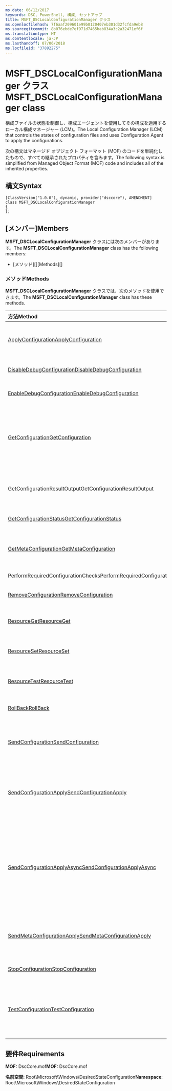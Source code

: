 ```yaml
---
ms.date: 06/12/2017
keywords: DSC, PowerShell, 構成, セットアップ
title: MSFT_DSCLocalConfigurationManager クラス
ms.openlocfilehash: 7f6aaf209601e99b0120407eb301d32fcfda9eb8
ms.sourcegitcommit: 8b076ebde7ef971d7465bab834a3c2a32471ef6f
ms.translationtype: HT
ms.contentlocale: ja-JP
ms.lasthandoff: 07/06/2018
ms.locfileid: "37892275"
---
```

# <a name="msftdsclocalconfigurationmanager-class"></a><span data-ttu-id="15233-103">MSFT_DSCLocalConfigurationManager クラス</span><span class="sxs-lookup"><span data-stu-id="15233-103">MSFT_DSCLocalConfigurationManager class</span></span>

<span data-ttu-id="15233-104">構成ファイルの状態を制御し、構成エージェントを使用してその構成を適用するローカル構成マネージャー (LCM)。</span><span class="sxs-lookup"><span data-stu-id="15233-104">The Local Configuration Manager (LCM) that controls the states of configuration files and uses Configuration Agent to apply the configurations.</span></span>

<span data-ttu-id="15233-105">次の構文はマネージド オブジェクト フォーマット (MOF) のコードを単純化したもので、すべての継承されたプロパティを含みます。</span><span class="sxs-lookup"><span data-stu-id="15233-105">The following syntax is simplified from Managed Object Format (MOF) code and includes all of the inherited properties.</span></span>

## <a name="syntax"></a><span data-ttu-id="15233-106">構文</span><span class="sxs-lookup"><span data-stu-id="15233-106">Syntax</span></span>

```
[ClassVersion("1.0.0"), dynamic, provider("dsccore"), AMENDMENT]
class MSFT_DSCLocalConfigurationManager
{
};
```

## <a name="members"></a><span data-ttu-id="15233-107">[メンバー]</span><span class="sxs-lookup"><span data-stu-id="15233-107">Members</span></span>

<span data-ttu-id="15233-108">**MSFT_DSCLocalConfigurationManager** クラスには次のメンバーがあります。</span><span class="sxs-lookup"><span data-stu-id="15233-108">The **MSFT_DSCLocalConfigurationManager** class has the following members:</span></span>

- <span data-ttu-id="15233-109">[メソッド][]</span><span class="sxs-lookup"><span data-stu-id="15233-109">[Methods][]</span></span>

### <a name="methods"></a><span data-ttu-id="15233-110">メソッド</span><span class="sxs-lookup"><span data-stu-id="15233-110">Methods</span></span>

<span data-ttu-id="15233-111">**MSFT_DSCLocalConfigurationManager** クラスでは、次のメソッドを使用できます。</span><span class="sxs-lookup"><span data-stu-id="15233-111">The **MSFT_DSCLocalConfigurationManager** class has these methods.</span></span>

|<span data-ttu-id="15233-112">方法</span><span class="sxs-lookup"><span data-stu-id="15233-112">Method</span></span> |<span data-ttu-id="15233-113">説明</span><span class="sxs-lookup"><span data-stu-id="15233-113">Description</span></span> |
|:--- |:---|
| [<span data-ttu-id="15233-114">ApplyConfiguration</span><span class="sxs-lookup"><span data-stu-id="15233-114">ApplyConfiguration</span></span>](msft-dsclocalconfigurationmanager-applyconfiguration.md)| <span data-ttu-id="15233-115">構成エージェントを使用して、保留中の構成を適用します。</span><span class="sxs-lookup"><span data-stu-id="15233-115">Uses the Configuration Agent to apply the configuration that is pending.</span></span>|
| [<span data-ttu-id="15233-116">DisableDebugConfiguration</span><span class="sxs-lookup"><span data-stu-id="15233-116">DisableDebugConfiguration</span></span>](msft-dsclocalconfigurationmanager-disabledebugconfiguration.md)| <span data-ttu-id="15233-117">DSC リソースのデバッグを無効にします。</span><span class="sxs-lookup"><span data-stu-id="15233-117">Disables DSC resource debugging.</span></span>|
| [<span data-ttu-id="15233-118">EnableDebugConfiguration</span><span class="sxs-lookup"><span data-stu-id="15233-118">EnableDebugConfiguration</span></span>](msft-dsclocalconfigurationmanager-enabledebugconfiguration.md)| <span data-ttu-id="15233-119">DSC リソースのデバッグを有効にします。</span><span class="sxs-lookup"><span data-stu-id="15233-119">Enables DSC resource debugging.</span></span>|
| [<span data-ttu-id="15233-120">GetConfiguration</span><span class="sxs-lookup"><span data-stu-id="15233-120">GetConfiguration</span></span>](msft-dsclocalconfigurationmanager-getconfiguration.md)| <span data-ttu-id="15233-121">構成ドキュメントを管理ノードに送信し、構成エージェントの **Get** メソッドを使用して構成を適用します。</span><span class="sxs-lookup"><span data-stu-id="15233-121">Sends the configuration document to the managed node and uses the **Get** method of the Configuration Agent to apply the configuration.</span></span>|
| [<span data-ttu-id="15233-122">GetConfigurationResultOutput</span><span class="sxs-lookup"><span data-stu-id="15233-122">GetConfigurationResultOutput</span></span>](msft-dsclocalconfigurationmanager-getconfigurationresultoutput.md)| <span data-ttu-id="15233-123">特定のジョブに関連する構成エージェントの出力を取得します。</span><span class="sxs-lookup"><span data-stu-id="15233-123">Gets the Configuration Agent output relating to a specific job.</span></span>|
| [<span data-ttu-id="15233-124">GetConfigurationStatus</span><span class="sxs-lookup"><span data-stu-id="15233-124">GetConfigurationStatus</span></span>](msft-dsclocalconfigurationmanager-getconfigurationstatus.md)| <span data-ttu-id="15233-125">構成状態の履歴を取得します。</span><span class="sxs-lookup"><span data-stu-id="15233-125">Get the configuration status history.</span></span>|
| [<span data-ttu-id="15233-126">GetMetaConfiguration</span><span class="sxs-lookup"><span data-stu-id="15233-126">GetMetaConfiguration</span></span>](msft-dsclocalconfigurationmanager-getmetaconfiguration.md)| <span data-ttu-id="15233-127">構成エージェントを制御するために使用する LCM 設定を取得します。</span><span class="sxs-lookup"><span data-stu-id="15233-127">Gets the LCM settings that are used to control Configuration Agent.</span></span>|
| [<span data-ttu-id="15233-128">PerformRequiredConfigurationChecks</span><span class="sxs-lookup"><span data-stu-id="15233-128">PerformRequiredConfigurationChecks</span></span>](msft-dsclocalconfigurationmanager-performrequiredconfigurationchecks.md)| <span data-ttu-id="15233-129">整合性チェックを開始します。</span><span class="sxs-lookup"><span data-stu-id="15233-129">Starts the consistency check.</span></span>|
| [<span data-ttu-id="15233-130">RemoveConfiguration</span><span class="sxs-lookup"><span data-stu-id="15233-130">RemoveConfiguration</span></span>](msft-dsclocalconfigurationmanager-removeconfiguration.md)| <span data-ttu-id="15233-131">構成ファイルを削除します。</span><span class="sxs-lookup"><span data-stu-id="15233-131">Removes the configuration files.</span></span>|
| [<span data-ttu-id="15233-132">ResourceGet</span><span class="sxs-lookup"><span data-stu-id="15233-132">ResourceGet</span></span>](msft-dsclocalconfigurationmanager-resourceget.md)| <span data-ttu-id="15233-133">DSC リソースの **Get** メソッドを直接呼び出します。</span><span class="sxs-lookup"><span data-stu-id="15233-133">Directly calls the **Get** method of a DSC resource.</span></span>|
| [<span data-ttu-id="15233-134">ResourceSet</span><span class="sxs-lookup"><span data-stu-id="15233-134">ResourceSet</span></span>](msft-dsclocalconfigurationmanager-resourceset.md)| <span data-ttu-id="15233-135">DSC リソースの **Set** メソッドを直接呼び出します。</span><span class="sxs-lookup"><span data-stu-id="15233-135">Directly calls the **Set** method of a DSC resource.</span></span>|
| [<span data-ttu-id="15233-136">ResourceTest</span><span class="sxs-lookup"><span data-stu-id="15233-136">ResourceTest</span></span>](msft-dsclocalconfigurationmanager-resourcetest.md)| <span data-ttu-id="15233-137">DSC リソースの **Test** メソッドを直接呼び出します。</span><span class="sxs-lookup"><span data-stu-id="15233-137">Directly calls the **Test** method of a DSC resource.</span></span>|
| [<span data-ttu-id="15233-138">RollBack</span><span class="sxs-lookup"><span data-stu-id="15233-138">RollBack</span></span>](msft-dsclocalconfigurationmanager-rollback.md)| <span data-ttu-id="15233-139">以前の構成にロールバックします。</span><span class="sxs-lookup"><span data-stu-id="15233-139">Rolls back to a previous configuration.</span></span>|
| [<span data-ttu-id="15233-140">SendConfiguration</span><span class="sxs-lookup"><span data-stu-id="15233-140">SendConfiguration</span></span>](msft-dsclocalconfigurationmanager-sendconfiguration.md)| <span data-ttu-id="15233-141">構成ドキュメントを管理ノードに送信し、保留中の変更として保存します。</span><span class="sxs-lookup"><span data-stu-id="15233-141">Sends the configuration document to the managed node and saves it as a pending change.</span></span>|
| [<span data-ttu-id="15233-142">SendConfigurationApply</span><span class="sxs-lookup"><span data-stu-id="15233-142">SendConfigurationApply</span></span>](msft-dsclocalconfigurationmanager-sendconfigurationapply.md)| <span data-ttu-id="15233-143">構成ドキュメントを管理ノードに送信し、構成エージェントを使用して構成を適用します。</span><span class="sxs-lookup"><span data-stu-id="15233-143">Sends the configuration document to the managed node and uses the Configuration Agent to apply the configuration.</span></span>|
| [<span data-ttu-id="15233-144">SendConfigurationApplyAsync</span><span class="sxs-lookup"><span data-stu-id="15233-144">SendConfigurationApplyAsync</span></span>](msft-dsclocalconfigurationmanager-sendconfigurationapplyasync.md)| <span data-ttu-id="15233-145">構成ドキュメントを管理ノードに送信し、構成エージェントの使用を開始して構成を適用します。</span><span class="sxs-lookup"><span data-stu-id="15233-145">Send the configuration document to the managed node and start using the Configuration Agent to apply the configuration.</span></span> <span data-ttu-id="15233-146">GetConfigurationResultOutput を使用して、結果の出力を取得します。</span><span class="sxs-lookup"><span data-stu-id="15233-146">Use GetConfigurationResultOutput to retrieve result output.</span></span>|
| [<span data-ttu-id="15233-147">SendMetaConfigurationApply</span><span class="sxs-lookup"><span data-stu-id="15233-147">SendMetaConfigurationApply</span></span>](msft-dsclocalconfigurationmanager-sendmetaconfigurationapply.md)| <span data-ttu-id="15233-148">構成エージェントを制御するために使用する LCM の設定を設定します。</span><span class="sxs-lookup"><span data-stu-id="15233-148">Sets the LCM settings that are used to control the Configuration Agent.</span></span>|
| [<span data-ttu-id="15233-149">StopConfiguration</span><span class="sxs-lookup"><span data-stu-id="15233-149">StopConfiguration</span></span>](msft-dsclocalconfigurationmanager-stopconfiguration.md)| <span data-ttu-id="15233-150">進行中の構成を停止します。</span><span class="sxs-lookup"><span data-stu-id="15233-150">Stops the configuration that is in progress.</span></span>|
| [<span data-ttu-id="15233-151">TestConfiguration</span><span class="sxs-lookup"><span data-stu-id="15233-151">TestConfiguration</span></span>](msft-dsclocalconfigurationmanager-testconfiguration.md)| <span data-ttu-id="15233-152">構成ドキュメントを管理ノードに送信し、そのドキュメントに対して現在の構成を検証します。</span><span class="sxs-lookup"><span data-stu-id="15233-152">Sends the configuration document to the managed node and verifies the current configuration against the document.</span></span>|

## <a name="requirements"></a><span data-ttu-id="15233-153">要件</span><span class="sxs-lookup"><span data-stu-id="15233-153">Requirements</span></span>

<span data-ttu-id="15233-154">**MOF:** DscCore.mof</span><span class="sxs-lookup"><span data-stu-id="15233-154">**MOF:** DscCore.mof</span></span>

<span data-ttu-id="15233-155">**名前空間**: Root\Microsoft\Windows\DesiredStateConfiguration</span><span class="sxs-lookup"><span data-stu-id="15233-155">**Namespace**: Root\Microsoft\Windows\DesiredStateConfiguration</span></span>
